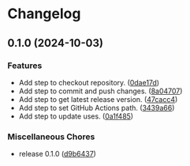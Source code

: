 # Changelog

## 0.1.0 (2024-10-03)


### Features

* Add step to checkout repository. ([0dae17d](https://github.com/ryohidaka/action-bump-uses/commit/0dae17dc6952ae4af194e92ea742a4ec9254d965))
* Add step to commit and push changes. ([8a04707](https://github.com/ryohidaka/action-bump-uses/commit/8a04707f1d91a99f254a4d4c60be4e69bc498470))
* Add step to get latest release version. ([47cacc4](https://github.com/ryohidaka/action-bump-uses/commit/47cacc4e0c7053fe72a356bc9490135bd2f3addb))
* Add step to set GitHub Actions path. ([3439a66](https://github.com/ryohidaka/action-bump-uses/commit/3439a666d2bfe3fd88c6df58589434d7333a764d))
* Add step to update uses. ([0a1f485](https://github.com/ryohidaka/action-bump-uses/commit/0a1f4854aeabf1bc6fee563f625227685f295d99))


### Miscellaneous Chores

* release 0.1.0 ([d9b6437](https://github.com/ryohidaka/action-bump-uses/commit/d9b6437b19a0ea53f93e5d7e81074d67a82e65f6))
